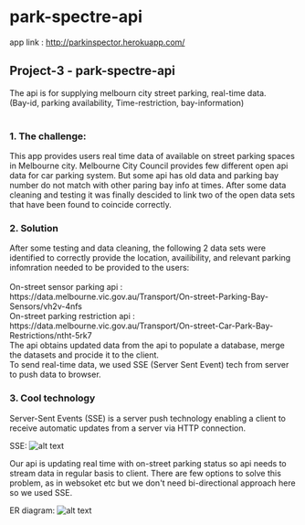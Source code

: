 # park-spectre-api

app link : http://parkinspector.herokuapp.com/

<h2>Project-3 - park-spectre-api</h2>
The api is for supplying melbourn city street parking, real-time data.<br/>
(Bay-id, parking availability, Time-restriction, bay-information)<br/>
<br>
<h3>1. The challenge: </h3>
This app provides users real time data of available on street parking spaces in Melbourne city. Melbourne City Council provides few different open api data for car parking system. But some api has old data and parking bay number do not match with other paring bay info at times. After some data cleaning and testing it was finally descided to link two of the open data sets that have been found to coincide correctly.<br/>



<h3>2. Solution</h3>
After some testing and data cleaning, the following 2 data sets were identified to correctly provide the location, availibility, and relevant parking infomration needed to be provided to the users: 
<br> <br>
On-street sensor parking api :<br> https://data.melbourne.vic.gov.au/Transport/On-street-Parking-Bay-Sensors/vh2v-4nfs <br> 
On-street parking restriction api :<br>  https://data.melbourne.vic.gov.au/Transport/On-street-Car-Park-Bay-Restrictions/ntht-5rk7
<br>
The api obtains updated data from the api to populate a database, merge the datasets and procide it to the client.<br/>
To send real-time data, we used SSE (Server Sent Event) tech from server to push data to browser.
<br>

<h3>3. Cool technology</h3>
Server-Sent Events (SSE) is a server push technology enabling a client to receive automatic updates from a server via HTTP connection.<br/>

SSE: 
![alt text][logo]

[logo]: https://4.bp.blogspot.com/-ZQvpkvWYyhg/XLoKAGCdSpI/AAAAAAAAAV8/MFsEcdxBGC4RNWuHH9woD9TE-8SiL9AHgCLcBGAs/s1600/SSE.jpg

Our api is updating real time with on-street parking status so api needs to stream data in regular basis to client. There are few options to solve this problem, as in websoket etc but we don't need bi-directional approach here so we used SSE.


ER diagram: 
![alt text][logos]

[logos]: https://github.com/tmak1/park-spectre-api/blob/master/images/ER_Diagram.png "Logo Title Text 2"

